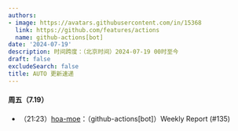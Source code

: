 ```yaml
---
authors:
- image: https://avatars.githubusercontent.com/in/15368
  link: https://github.com/features/actions
  name: github-actions[bot]
date: '2024-07-19'
description: 时间跨度：（北京时间）2024-07-19 00时至今
draft: false
excludeSearch: false
title: AUTO 更新速递
---
```


#### 周五（7.19）

- （21:23）[hoa-moe](https://github.com/HITSZ-OpenAuto/hoa-moe)：（github-actions[bot]）Weekly Report (#135)

